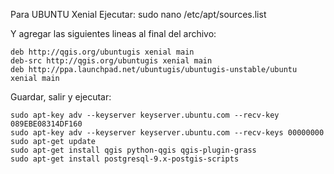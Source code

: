 Para UBUNTU Xenial
Ejecutar:
sudo nano /etc/apt/sources.list

Y agregar las siguientes lineas al final del archivo:
```
deb http://qgis.org/ubuntugis xenial main
deb-src http://qgis.org/ubuntugis xenial main
deb http://ppa.launchpad.net/ubuntugis/ubuntugis-unstable/ubuntu xenial main
```

Guardar, salir y ejecutar:
```
sudo apt-key adv --keyserver keyserver.ubuntu.com --recv-key 089EBE08314DF160
sudo apt-key adv --keyserver keyserver.ubuntu.com --recv-keys 00000000
sudo apt-get update
sudo apt-get install qgis python-qgis qgis-plugin-grass
sudo apt-get install postgresql-9.x-postgis-scripts
```
